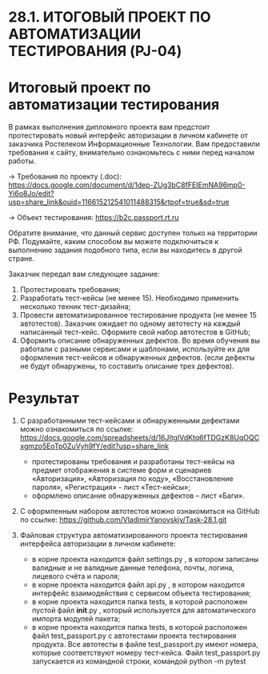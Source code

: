 # 28.1. ИТОГОВЫЙ ПРОЕКТ ПО АВТОМАТИЗАЦИИ ТЕСТИРОВАНИЯ (PJ-04)

# Итоговый проект по автоматизации тестирования
В рамках выполнения дипломного проекта вам предстоит протестировать новый интерфейс авторизации в личном кабинете от заказчика Ростелеком Информационные Технологии. Вам предоставили требования к сайту, внимательно ознакомьтесь с ними перед началом работы. 

→ Требования по проекту (.doc): https://docs.google.com/document/d/1dep-ZUg3bC8fFEIEmNA96mp0-Yi6o8Jo/edit?usp=share_link&ouid=116615212541011488315&rtpof=true&sd=true

→ Объект тестирования: https://b2c.passport.rt.ru

Обратите внимание, что данный сервис доступен только на территории РФ. Подумайте, каким способом вы можете подключиться к выполнению задания подобного типа, если вы находитесь в другой стране.

Заказчик передал вам следующее задание:

 1. Протестировать требования;
 2. Разработать тест-кейсы (не менее 15). Необходимо применить несколько техник тест-дизайна;
 3. Провести автоматизированное тестирование продукта (не менее 15 автотестов). Заказчик ожидает по одному автотесту на каждый написанный тест-кейс. Оформите свой набор автотестов в GitHub;
 4. Оформить описание обнаруженных дефектов. Во время обучения вы работали с разными сервисами и шаблонами, используйте их для оформления тест-кейсов и обнаруженных дефектов. (если дефекты не будут обнаружены, то составить описание трех дефектов).


# Результат

 1. С разработанными тест-кейсами и обнаруженными дефектами можно ознакомиться по ссылке:
    https://docs.google.com/spreadsheets/d/16JltgIVdKtq6fTDGzK8UqOQCxgmzo5EoTp0ZuVyh9fY/edit?usp=share_link
    - протестированы требования и разработаны тест-кейсы на предмет отображения в системе форм и сценариев «Авторизация», «Авторизация по коду», «Восстановление пароля», «Регистрация» - лист «Тест-кейсы»;
    - оформлено описание обнаруженных дефектов – лист «Баги».

 2. С оформленным набором автотестов можно ознакомиться на GitHub по ссылке:
    https://github.com/VladimirYanovskiy/Task-28.1.git
    
 3. Файловая структура автоматизированного проекта тестирования интерфейса авторизации в личном кабинете:
    - в корне проекта находится файл settings.py , в котором записаны валидные и не валидные данные телефона, почты, логина, лицевого счёта и пароля;
    - в корне проекта находится файл api.py , в котором находится интерфейс взаимодействия с сервисом объекта тестирования;
    - в корне проекта находится папка tests, в которой расположен пустой файл __init__.py , который используется для автоматического импорта модулей пакета;
    - в корне проекта находится папка tests, в которой расположен файл test_passport.py с автотестами проекта тестирования продукта. Все автотесты в файле test_passport.py имеют номера, которые соответствуют номеру тест-кейса. Файл test_passport.py запускается из командной строки, командой python -m pytest

